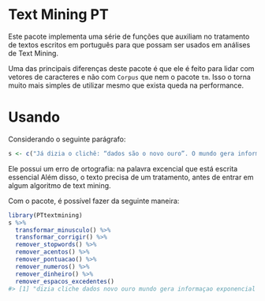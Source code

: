 <!-- README.md is generated from README.Rmd. Please edit that file -->
Text Mining PT
==============

Este pacote implementa uma série de funções que auxiliam no tratamento de textos escritos em português para que possam ser usados em análises de Text Mining.

Uma das principais diferenças deste pacote é que ele é feito para lidar com vetores de caracteres e não com `Corpus` que nem o pacote `tm`. Isso o torna muito mais simples de utilizar mesmo que exista queda na performance.

Usando
======

Considerando o seguinte parágrafo:

``` r
s <- c("Já dizia o clichê: “dados são o novo ouro”. O mundo gera informação esponencial e ao mesmo tempo, todos querem uma fatia desse bolo. Intuição ou regras do senso comum são úteis, mas não suficientes. É preciso saber que os dados permitem às empresas e organizações entenderem seus clientes, produtos e processos muito melhor.")
```

Ele possui um erro de ortografia: na palavra excencial que está escrita essencial Além disso, o texto precisa de um tratamento, antes de entrar em algum algoritmo de text mining.

Com o pacote, é possível fazer da seguinte maneira:

``` r
library(PTtextmining)
s %>%
  transformar_minusculo() %>%
  transformar_corrigir() %>%
  remover_stopwords() %>%
  remover_acentos() %>%
  remover_pontuacao() %>%
  remover_numeros() %>%
  remover_dinheiro() %>%
  remover_espacos_excedentes()
#> [1] "dizia cliche dados novo ouro mundo gera informaçao exponencial tempo querem fatia desse bolo intuiçao regras senso comum uteis suficientes e preciso saber dados permitem empresas organizaçoes entenderem clientes produtos processos"
```
